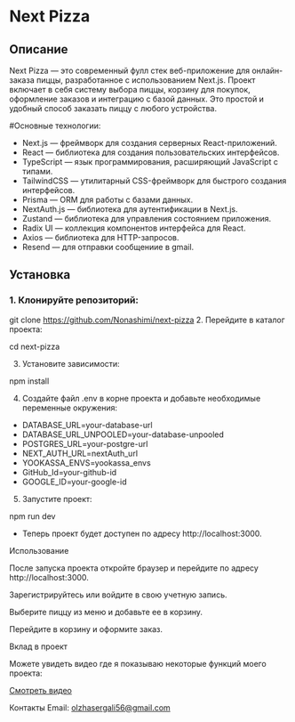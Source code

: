 # Next Pizza

## Описание
Next Pizza — это современный фулл стек веб-приложение для онлайн-заказа пиццы, разработанное с использованием Next.js. Проект включает в себя систему выбора пиццы, корзину для покупок, оформление заказов и интеграцию с базой данных. Это простой и удобный способ заказать пиццу с любого устройства.

#Основные технологии:
- Next.js — фреймворк для создания серверных React-приложений.
- React — библиотека для создания пользовательских интерфейсов.
- TypeScript — язык программирования, расширяющий JavaScript с типами.
- TailwindCSS — утилитарный CSS-фреймворк для быстрого создания интерфейсов.
- Prisma — ORM для работы с базами данных.
- NextAuth.js — библиотека для аутентификации в Next.js.
- Zustand — библиотека для управления состоянием приложения.
- Radix UI — коллекция компонентов интерфейса для React.
- Axios — библиотека для HTTP-запросов.
- Resend — для отправки сообщениие в gmail.


## Установка


### 1. Клонируйте репозиторий:
git clone https://github.com/Nonashimi/next-pizza
2. Перейдите в каталог проекта:


cd next-pizza


3. Установите зависимости:


npm install


4. Создайте файл .env в корне проекта и добавьте необходимые переменные окружения:
- DATABASE_URL=your-database-url
- DATABASE_URL_UNPOOLED=your-database-unpooled
- POSTGRES_URL=your-postgre-url
- NEXT_AUTH_URL=nextAuth_url
- YOOKASSA_ENVS=yookassa_envs
- GitHub_Id=your-github-id
- GOOGLE_ID=your-google-id


5. Запустите проект:

npm run dev


- Теперь проект будет доступен по адресу http://localhost:3000.


Использование


 После запуска проекта откройте браузер и перейдите по адресу http://localhost:3000.


 Зарегистрируйтесь или войдите в свою учетную запись.


 Выберите пиццу из меню и добавьте ее в корзину.


 Перейдите в корзину и оформите заказ.


 Вклад в проект


Можете увидеть видео где я показываю некоторые функций моего проекта:


[Смотреть видео](./videos/video.webm)


Контакты
Email: olzhasergali56@gmail.com
